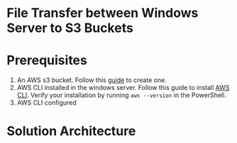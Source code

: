 # File Transfer between Windows Server to S3 Buckets

# Prerequisites

1. An AWS s3 bucket. Follow this [guide](https://docs.aws.amazon.com/AmazonS3/latest/userguide/creating-bucket.html) to create one.
2. AWS CLI installed in the windows server. Follow this guide to install [AWS CLI](https://docs.aws.amazon.com/AmazonS3/latest/userguide/creating-bucket.html). Verify your installation by running `aws --version` in the PowerShell. 
3. AWS CLI configured 


# Solution Architecture
![]()